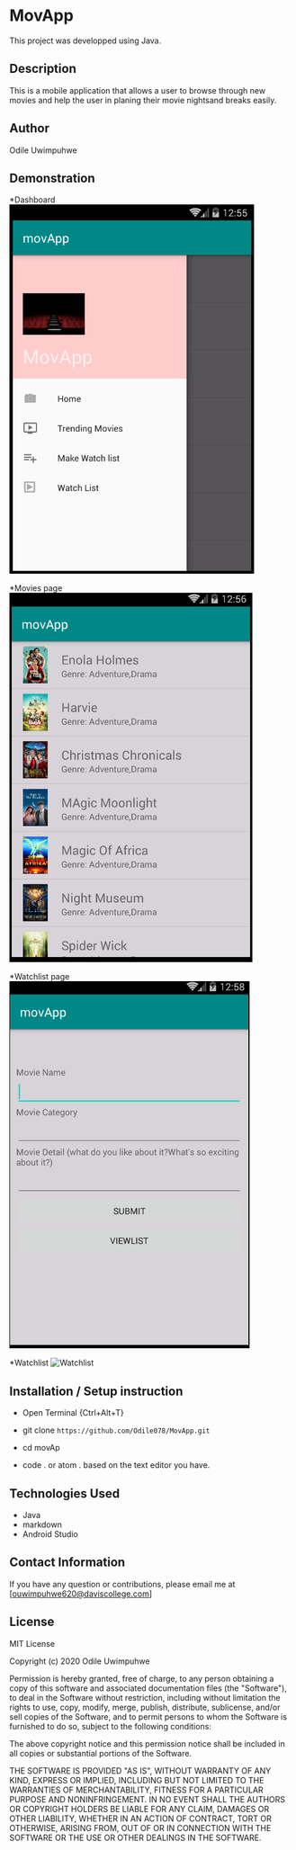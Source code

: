 # MovApp

This project was developped using Java.

## Description

This is a mobile application that allows a user to browse through new movies and help the user in planing their movie nightsand breaks easily.
## Author
 Odile Uwimpuhwe

## Demonstration

 *Dashboard
 ![DAshboard page](photos/dashboard.png)

 *Movies page
 ![Movies page](photos/dmovies.png)

 *Watchlist page
  ![Watchlist page](photos/dmovieform.png)

  *Watchlist
   ![Watchlist](hotos/dmovieformresult.png)


## Installation / Setup instruction
* Open Terminal {Ctrl+Alt+T}

* git clone ```https://github.com/Odile078/MovApp.git```

* cd movAp

* code . or atom . based on the text editor you have.

## Technologies Used

* Java
* markdown
* Android Studio


## Contact Information 

If you have any question or contributions, please email me at [ouwimpuhwe620@daviscollege.com]

## License

MIT License

Copyright (c) 2020 Odile Uwimpuhwe

Permission is hereby granted, free of charge, to any person obtaining a copy
of this software and associated documentation files (the "Software"), to deal
in the Software without restriction, including without limitation the rights
to use, copy, modify, merge, publish, distribute, sublicense, and/or sell
copies of the Software, and to permit persons to whom the Software is
furnished to do so, subject to the following conditions:

The above copyright notice and this permission notice shall be included in all
copies or substantial portions of the Software.

THE SOFTWARE IS PROVIDED "AS IS", WITHOUT WARRANTY OF ANY KIND, EXPRESS OR
IMPLIED, INCLUDING BUT NOT LIMITED TO THE WARRANTIES OF MERCHANTABILITY,
FITNESS FOR A PARTICULAR PURPOSE AND NONINFRINGEMENT. IN NO EVENT SHALL THE
AUTHORS OR COPYRIGHT HOLDERS BE LIABLE FOR ANY CLAIM, DAMAGES OR OTHER
LIABILITY, WHETHER IN AN ACTION OF CONTRACT, TORT OR OTHERWISE, ARISING FROM,
OUT OF OR IN CONNECTION WITH THE SOFTWARE OR THE USE OR OTHER DEALINGS IN THE
SOFTWARE.